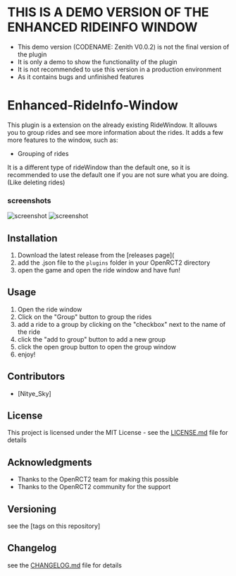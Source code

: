 # THIS IS A DEMO VERSION OF THE ENHANCED RIDEINFO WINDOW
- This demo version (CODENAME: Zenith V0.0.2) is not the final version of the plugin
- It is only a demo to show the functionality of the plugin
- It is not recommended to use this version in a production environment
- As it contains bugs and unfinished features

# Enhanced-RideInfo-Window
This plugin is a extension on the already existing RideWindow.
It allouws you to group rides and see more information about the rides.
It adds a few more features to the window, such as:
- Grouping of rides

It is a different type of rideWindow than the default one, so it is recommended to use the default one if you are not sure what you are doing.(Like deleting rides)

### screenshots
![screenshot](C:\Users\larsm\OneDrive\Documents\GitHub\Enhanced-RideInfo-Window\img\EHRIS1.png)
![screenshot](C:\Users\larsm\OneDrive\Documents\GitHub\Enhanced-RideInfo-Window\img\EHRIS2.png)

## Installation
1. Download the latest release from the [releases page](
2. add the .json file to the `plugins` folder in your OpenRCT2 directory
3. open the game and open the ride window and have fun!

## Usage
1. Open the ride window
2. Click on the "Group" button to group the rides
3. add a ride to a group by clicking on the "checkbox" next to the name of the ride
4. click the "add to group" button to add a new group
5. click the open group button to open the group window
6. enjoy!

## Contributors
- [Nitye_Sky]

## License
This project is licensed under the MIT License - see the [LICENSE.md](LICENSE.md) file for details

## Acknowledgments
- Thanks to the OpenRCT2 team for making this possible
- Thanks to the OpenRCT2 community for the support

## Versioning
see the [tags on this repository]

## Changelog
see the [CHANGELOG.md](CHANGELOG.md) file for details
